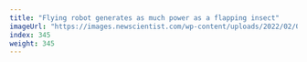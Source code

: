 ```yaml
---
title: "Flying robot generates as much power as a flapping insect"
imageUrl: "https://images.newscientist.com/wp-content/uploads/2022/02/02173513/PRI_2212320611.jpg?width=600"
index: 345
weight: 345
---
```

